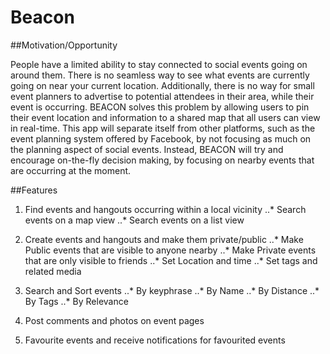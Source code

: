 # Beacon

##Motivation/Opportunity

People have a limited ability to stay connected to social events going on around them. 
There is no seamless way to see what events are currently going on near your current location. 
Additionally, there is no way for small event planners to advertise to potential attendees in their area, while their event is occurring. 
BEACON solves this problem by allowing users to pin their event location and information to a shared map that all users can view in real-time. 
This app will separate itself from other platforms, such as the event planning system offered by Facebook, by not focusing as much on the planning aspect of social events. 
Instead, BEACON will try and encourage on-the-fly decision making, by focusing on nearby events that are occurring at the moment. 

##Features

1. Find events and hangouts occurring within a local vicinity
..* Search events on a map view
..* Search events on a list view

2. Create events and hangouts and make them private/public 
..* Make Public events that are visible to anyone nearby
..* Make Private events that are only visible to friends
..* Set Location and time
..* Set tags and related media
3. Search and Sort events
..* By keyphrase
..* By Name
..* By Distance
..* By Tags
..* By Relevance
4. Post comments and photos on event pages
5. Favourite events and receive notifications for favourited events



